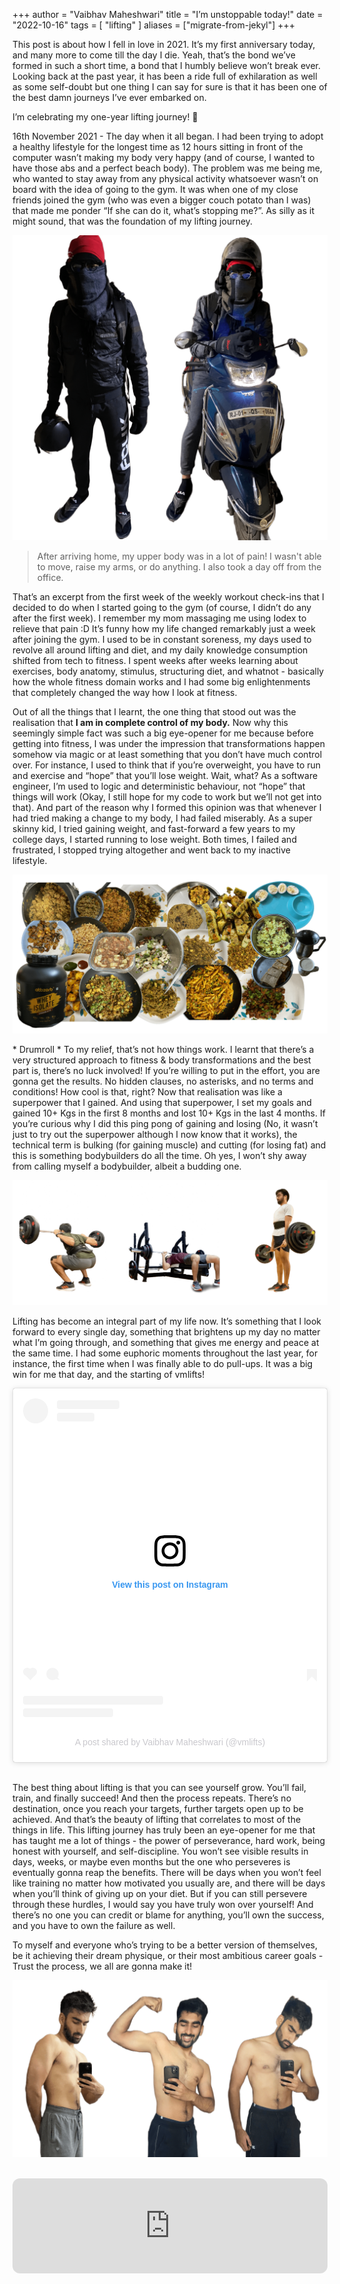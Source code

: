 +++
author = "Vaibhav Maheshwari"
title = "I’m unstoppable today!"
date = "2022-10-16"
tags = [
    "lifting"
]
aliases = ["migrate-from-jekyl"]
+++

This post is about how I fell in love in 2021. It’s my first anniversary today, and many more to come till the day I die. Yeah, that’s the bond we’ve formed in such a short time, a bond that I humbly believe won’t break ever. Looking back at the past year, it has been a ride full of exhilaration as well as some self-doubt but one thing I can say for sure is that it has been one of the best damn journeys I’ve ever embarked on.

I’m celebrating my one-year lifting journey! 🎉 

16th November 2021 - The day when it all began. I had been trying to adopt a healthy lifestyle for the longest time as 12 hours sitting in front of the computer wasn’t making my body very happy (and of course, I wanted to have those abs and a perfect beach body). The problem was me being me, who wanted to stay away from any physical activity whatsoever wasn’t on board with the idea of going to the gym. It was when one of my close friends joined the gym (who was even a bigger couch potato than I was) that made me ponder “If she can do it, what’s stopping me?”. As silly as it might sound, that was the foundation of my lifting journey.

![Chilly Winters of Ajmer](/images/chilly_winters.png "Wrapped from head to toe in the chilly winters of December 2020, heading towards the gym at 6:00 am wintry morning. It used to be dark and temperatures used to be as low as 5 degrees. I used to sleep by 9:30 pm, wake up by 4:30 am, have my pre-workout meal at 5:00 am, and leave by 6:00 am. From sleeping at 4:30 am to waking up at 4:30 am, lifting certainly made me do some crazy stuff.")

> After arriving home, my upper body was in a lot of pain! I wasn't able to move, raise my arms, or do anything. I also took a day off from the office.
> 

That’s an excerpt from the first week of the weekly workout check-ins that I decided to do when I started going to the gym (of course, I didn’t do any after the first week). I remember my mom massaging me using Iodex to relieve that pain :D It’s funny how my life changed remarkably just a week after joining the gym. I used to be in constant soreness, my days used to revolve all around lifting and diet, and my daily knowledge consumption shifted from tech to fitness. I spent weeks after weeks learning about exercises, body anatomy, stimulus, structuring diet, and whatnot - basically how the whole fitness domain works and I had some big enlightenments that completely changed the way how I look at fitness. 

Out of all the things that I learnt, the one thing that stood out was the realisation that **I am in complete control of my body.** Now why this seemingly simple fact was such a big eye-opener for me because before getting into fitness, I was under the impression that transformations happen somehow via magic or at least something that you don’t have much control over. For instance, I used to think that if you’re overweight, you have to run and exercise and “hope” that you’ll lose weight. Wait, what? As a software engineer, I’m used to logic and deterministic behaviour, not “hope” that things will work (Okay, I still hope for my code to work but we’ll not get into that). And part of the reason why I formed this opinion was that whenever I had tried making a change to my body, I had failed miserably. As a super skinny kid, I tried gaining weight, and fast-forward a few years to my college days, I started running to lose weight. Both times, I failed and frustrated, I stopped trying altogether and went back to my inactive lifestyle.

![Diet](/images/food.png "A glimpse of how I managed to ingest ~150g of protein a day for the past year. Being a vegetarian, it's a little tricky to complete the protein intake but it's very doable if you include whey protein. I must have eaten more paneer & soya chunks in the past year than all of the years combined before that. If you think working out is the difficult part, try eating >3000Cal a day for a few months and that might change your mind.")

\* Drumroll \* To my relief, that’s not how things work. I learnt that there’s a very structured approach to fitness & body transformations and the best part is, there’s no luck involved! If you’re willing to put in the effort, you are gonna get the results. No hidden clauses, no asterisks, and no terms and conditions! How cool is that, right? Now that realisation was like a superpower that I gained. And using that superpower, I set my goals and gained 10+ Kgs in the first 8 months and lost 10+ Kgs in the last 4 months. If you’re curious why I did this ping pong of gaining and losing (No, it wasn’t just to try out the superpower although I now know that it works), the technical term is bulking (for gaining muscle) and cutting (for losing fat) and this is something bodybuilders do all the time. Oh yes, I won’t shy away from calling myself a bodybuilder, albeit a budding one.

![Squat Bench Deadlift](/images/sbd.png "The Big Three - Squats, Bench, and Deadlifts. I unquestionably love doing these lifts. One might argue that these aren't the best for hypertrophy but will that 10% optimization even matter if you don't enjoy doing what you do and eventually give up?")

Lifting has become an integral part of my life now. It’s something that I look forward to every single day, something that brightens up my day no matter what I’m going through, and something that gives me energy and peace at the same time. I had some euphoric moments throughout the last year, for instance, the first time when I was finally able to do pull-ups. It was a big win for me that day, and the starting of vmlifts!

<div align="center"><blockquote class="instagram-media" data-instgrm-captioned data-instgrm-permalink="https://www.instagram.com/reel/ClflvKlAmvv/?utm_source=ig_embed&amp;utm_campaign=loading" data-instgrm-version="14" style=" background:#FFF; border:0; border-radius:3px; box-shadow:0 0 1px 0 rgba(0,0,0,0.5),0 1px 10px 0 rgba(0,0,0,0.15); margin: 1px; max-width:540px; min-width:326px; padding:0; width:99.375%; width:-webkit-calc(100% - 2px); width:calc(100% - 2px);"><div style="padding:16px;"> <a href="https://www.instagram.com/reel/ClflvKlAmvv/?utm_source=ig_embed&amp;utm_campaign=loading" style=" background:#FFFFFF; line-height:0; padding:0 0; text-align:center; text-decoration:none; width:100%;" target="_blank"> <div style=" display: flex; flex-direction: row; align-items: center;"> <div style="background-color: #F4F4F4; border-radius: 50%; flex-grow: 0; height: 40px; margin-right: 14px; width: 40px;"></div> <div style="display: flex; flex-direction: column; flex-grow: 1; justify-content: center;"> <div style=" background-color: #F4F4F4; border-radius: 4px; flex-grow: 0; height: 14px; margin-bottom: 6px; width: 100px;"></div> <div style=" background-color: #F4F4F4; border-radius: 4px; flex-grow: 0; height: 14px; width: 60px;"></div></div></div><div style="padding: 19% 0;"></div> <div style="display:block; height:50px; margin:0 auto 12px; width:50px;"><svg width="50px" height="50px" viewBox="0 0 60 60" version="1.1" xmlns="https://www.w3.org/2000/svg" xmlns:xlink="https://www.w3.org/1999/xlink"><g stroke="none" stroke-width="1" fill="none" fill-rule="evenodd"><g transform="translate(-511.000000, -20.000000)" fill="#000000"><g><path d="M556.869,30.41 C554.814,30.41 553.148,32.076 553.148,34.131 C553.148,36.186 554.814,37.852 556.869,37.852 C558.924,37.852 560.59,36.186 560.59,34.131 C560.59,32.076 558.924,30.41 556.869,30.41 M541,60.657 C535.114,60.657 530.342,55.887 530.342,50 C530.342,44.114 535.114,39.342 541,39.342 C546.887,39.342 551.658,44.114 551.658,50 C551.658,55.887 546.887,60.657 541,60.657 M541,33.886 C532.1,33.886 524.886,41.1 524.886,50 C524.886,58.899 532.1,66.113 541,66.113 C549.9,66.113 557.115,58.899 557.115,50 C557.115,41.1 549.9,33.886 541,33.886 M565.378,62.101 C565.244,65.022 564.756,66.606 564.346,67.663 C563.803,69.06 563.154,70.057 562.106,71.106 C561.058,72.155 560.06,72.803 558.662,73.347 C557.607,73.757 556.021,74.244 553.102,74.378 C549.944,74.521 548.997,74.552 541,74.552 C533.003,74.552 532.056,74.521 528.898,74.378 C525.979,74.244 524.393,73.757 523.338,73.347 C521.94,72.803 520.942,72.155 519.894,71.106 C518.846,70.057 518.197,69.06 517.654,67.663 C517.244,66.606 516.755,65.022 516.623,62.101 C516.479,58.943 516.448,57.996 516.448,50 C516.448,42.003 516.479,41.056 516.623,37.899 C516.755,34.978 517.244,33.391 517.654,32.338 C518.197,30.938 518.846,29.942 519.894,28.894 C520.942,27.846 521.94,27.196 523.338,26.654 C524.393,26.244 525.979,25.756 528.898,25.623 C532.057,25.479 533.004,25.448 541,25.448 C548.997,25.448 549.943,25.479 553.102,25.623 C556.021,25.756 557.607,26.244 558.662,26.654 C560.06,27.196 561.058,27.846 562.106,28.894 C563.154,29.942 563.803,30.938 564.346,32.338 C564.756,33.391 565.244,34.978 565.378,37.899 C565.522,41.056 565.552,42.003 565.552,50 C565.552,57.996 565.522,58.943 565.378,62.101 M570.82,37.631 C570.674,34.438 570.167,32.258 569.425,30.349 C568.659,28.377 567.633,26.702 565.965,25.035 C564.297,23.368 562.623,22.342 560.652,21.575 C558.743,20.834 556.562,20.326 553.369,20.18 C550.169,20.033 549.148,20 541,20 C532.853,20 531.831,20.033 528.631,20.18 C525.438,20.326 523.257,20.834 521.349,21.575 C519.376,22.342 517.703,23.368 516.035,25.035 C514.368,26.702 513.342,28.377 512.574,30.349 C511.834,32.258 511.326,34.438 511.181,37.631 C511.035,40.831 511,41.851 511,50 C511,58.147 511.035,59.17 511.181,62.369 C511.326,65.562 511.834,67.743 512.574,69.651 C513.342,71.625 514.368,73.296 516.035,74.965 C517.703,76.634 519.376,77.658 521.349,78.425 C523.257,79.167 525.438,79.673 528.631,79.82 C531.831,79.965 532.853,80.001 541,80.001 C549.148,80.001 550.169,79.965 553.369,79.82 C556.562,79.673 558.743,79.167 560.652,78.425 C562.623,77.658 564.297,76.634 565.965,74.965 C567.633,73.296 568.659,71.625 569.425,69.651 C570.167,67.743 570.674,65.562 570.82,62.369 C570.966,59.17 571,58.147 571,50 C571,41.851 570.966,40.831 570.82,37.631"></path></g></g></g></svg></div><div style="padding-top: 8px;"> <div style=" color:#3897f0; font-family:Arial,sans-serif; font-size:14px; font-style:normal; font-weight:550; line-height:18px;">View this post on Instagram</div></div><div style="padding: 12.5% 0;"></div> <div style="display: flex; flex-direction: row; margin-bottom: 14px; align-items: center;"><div> <div style="background-color: #F4F4F4; border-radius: 50%; height: 12.5px; width: 12.5px; transform: translateX(0px) translateY(7px);"></div> <div style="background-color: #F4F4F4; height: 12.5px; transform: rotate(-45deg) translateX(3px) translateY(1px); width: 12.5px; flex-grow: 0; margin-right: 14px; margin-left: 2px;"></div> <div style="background-color: #F4F4F4; border-radius: 50%; height: 12.5px; width: 12.5px; transform: translateX(9px) translateY(-18px);"></div></div><div style="margin-left: 8px;"> <div style=" background-color: #F4F4F4; border-radius: 50%; flex-grow: 0; height: 20px; width: 20px;"></div> <div style=" width: 0; height: 0; border-top: 2px solid transparent; border-left: 6px solid #f4f4f4; border-bottom: 2px solid transparent; transform: translateX(16px) translateY(-4px) rotate(30deg)"></div></div><div style="margin-left: auto;"> <div style=" width: 0px; border-top: 8px solid #F4F4F4; border-right: 8px solid transparent; transform: translateY(16px);"></div> <div style=" background-color: #F4F4F4; flex-grow: 0; height: 12px; width: 16px; transform: translateY(-4px);"></div> <div style=" width: 0; height: 0; border-top: 8px solid #F4F4F4; border-left: 8px solid transparent; transform: translateY(-4px) translateX(8px);"></div></div></div> <div style="display: flex; flex-direction: column; flex-grow: 1; justify-content: center; margin-bottom: 24px;"> <div style=" background-color: #F4F4F4; border-radius: 4px; flex-grow: 0; height: 14px; margin-bottom: 6px; width: 224px;"></div> <div style=" background-color: #F4F4F4; border-radius: 4px; flex-grow: 0; height: 14px; width: 144px;"></div></div></a><p style=" color:#c9c8cd; font-family:Arial,sans-serif; font-size:14px; line-height:17px; margin-bottom:0; margin-top:8px; overflow:hidden; padding:8px 0 7px; text-align:center; text-overflow:ellipsis; white-space:nowrap;"><a href="https://www.instagram.com/reel/ClflvKlAmvv/?utm_source=ig_embed&amp;utm_campaign=loading" style=" color:#c9c8cd; font-family:Arial,sans-serif; font-size:14px; font-style:normal; font-weight:normal; line-height:17px; text-decoration:none;" target="_blank">A post shared by Vaibhav Maheshwari (@vmlifts)</a></p></div></blockquote> <script async src="//www.instagram.com/embed.js"></script></div>

<br/>

The best thing about lifting is that you can see yourself grow. You’ll fail, train, and finally succeed! And then the process repeats. There’s no destination, once you reach your targets, further targets open up to be achieved. And that’s the beauty of lifting that correlates to most of the things in life. This lifting journey has truly been an eye-opener for me that has taught me a lot of things - the power of perseverance, hard work, being honest with yourself, and self-discipline. You won’t see visible results in days, weeks, or maybe even months but the one who perseveres is eventually gonna reap the benefits. There will be days when you won’t feel like training no matter how motivated you usually are, and there will be days when you’ll think of giving up on your diet. But if you can still persevere through these hurdles, I would say you have truly won over yourself! And there’s no one you can credit or blame for anything, you’ll own the success, and you have to own the failure as well.

To myself and everyone who’s trying to be a better version of themselves, be it achieving their dream physique, or their most ambitious career goals - Trust the process, we all are gonna make it!

![Current Physique](/images/current_physique.png "Extremely happy but not content. This is just the beginning, there's a long way to go, and I'm unstoppable today!")

<br />

<iframe style="border-radius:12px" src="https://open.spotify.com/embed/track/2J2Z1SkXYghSajLibnQHOa?utm_source=generator" width="100%" height="152" frameBorder="0" allowfullscreen="" allow="autoplay; clipboard-write; encrypted-media; fullscreen; picture-in-picture" loading="lazy"></iframe>